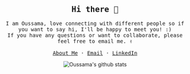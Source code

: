 <!-- ### Hi there 👋 -->

<p align="center">
  <h2 align="center"><samp>Hi there 👋</samp></h2>
</p>

<p align="center">
  <samp>
    I am Oussama, love connecting with different people so if you want to say hi, I'll
    be happy to meet you! :)
    <br />
    If you have any questions or want to collaborate, please feel free to email me. ✌
    <br />
    <br />
    <a href="https://resume-1999.web.app/">About Me</a>
    ·
    <a href="mailto:oussamafarkadi@gmail.com">Email</a>
    ·
    <a href="https://www.linkedin.com/in/oussama-farkadi">LinkedIn</a>
  </samp>
</p>

<div align="center">

![Oussama's github stats](https://github-readme-stats.vercel.app/api?username=Farkadi06&hide=contribs,prs)

</div>

<!--

- 🔭 I’m currently working on ...
- 🌱 I’m currently learning ...
- 👯 I’m looking to collaborate on ...
- 🤔 I’m looking for help with ...
- 💬 Ask me about ...
- 📫 How to reach me: ...
- 😄 Pronouns: ...
- ⚡ Fun fact: ...
-->
